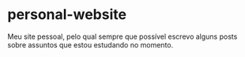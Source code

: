 # personal-website
Meu site pessoal, pelo qual sempre que possível escrevo alguns posts sobre assuntos que estou estudando no momento.

